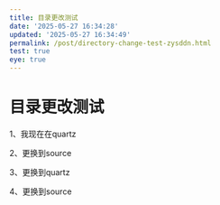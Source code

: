 ```yaml
---
title: 目录更改测试
date: '2025-05-27 16:34:28'
updated: '2025-05-27 16:34:49'
permalink: /post/directory-change-test-zysddn.html
test: true
eye: true
---
```




# 目录更改测试

1、我现在在quartz

2、更换到source

3、更换到quartz

4、更换到source

‍
